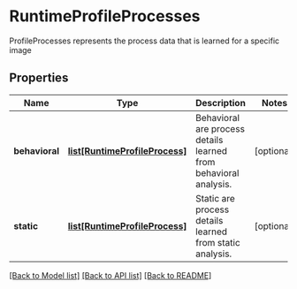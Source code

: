 # RuntimeProfileProcesses

ProfileProcesses represents the process data that is learned for a specific image

## Properties
Name | Type | Description | Notes
------------ | ------------- | ------------- | -------------
**behavioral** | [**list[RuntimeProfileProcess]**](RuntimeProfileProcess.md) | Behavioral are process details learned from behavioral analysis.  | [optional] 
**static** | [**list[RuntimeProfileProcess]**](RuntimeProfileProcess.md) | Static are process details learned from static analysis.  | [optional] 

[[Back to Model list]](../README.md#documentation-for-models) [[Back to API list]](../README.md#documentation-for-api-endpoints) [[Back to README]](../README.md)


